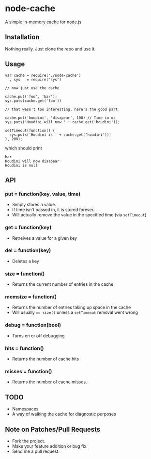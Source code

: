 # node-cache

A simple in-memory cache for node.js

## Installation

Nothing really. Just clone the repo and use it.

## Usage

    var cache = require('./node-cache')
      , sys   = require('sys')

    // now just use the cache

    cache.put('foo', 'bar');
    sys.puts(cache.get('foo'))

    // that wasn't too interesting, here's the good part

    cache.put('houdini', 'disapear', 100) // Time in ms
    sys.puts('Houdini will now ' + cache.get('houdini'));

    setTimeout(function() {
      sys.puts('Houdini is ' + cache.get('houdini'));
    }, 200);

which should print

    bar
    Houdini will now disapear
    Houdini is null

## API

### put = function(key, value, time)

* Simply stores a value. 
* If time isn't passed in, it is stored forever.
* Will actually remove the value in the specified time (via `setTimeout`)

### get = function(key)

* Retreives a value for a given key

### del = function(key)

* Deletes a key

### size = function()

* Returns the current number of entries in the cache

### memsize = function()

* Returns the number of entries taking up space in the cache
* Will usually `== size()` unless a `setTimeout` removal went wrong

### debug = function(bool)

* Turns on or off debugging

### hits = function()

* Returns the number of cache hits

### misses = function()

* Returns the number of cache misses.

## TODO

* Namespaces
* A way of walking the cache for diagnostic purposes

## Note on Patches/Pull Requests
 
* Fork the project.
* Make your feature addition or bug fix.
* Send me a pull request.
